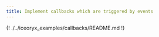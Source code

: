 ```yaml
---
title: Implement callbacks which are triggered by events
---
```


{! ./../iceoryx_examples/callbacks/README.md !}
